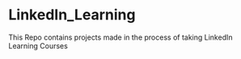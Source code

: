 # LinkedIn_Learning

This Repo contains projects made in the process of taking LinkedIn Learning Courses

